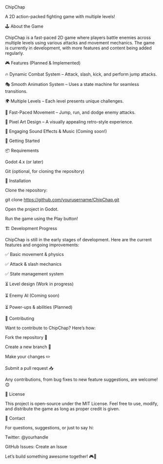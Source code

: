 ChipChap

A 2D action-packed fighting game with multiple levels!

🕹 About the Game

ChipChap is a fast-paced 2D game where players battle enemies across multiple levels using various attacks and movement mechanics. The game is currently in development, with more features and content being added regularly.

🎮 Features (Planned & Implemented)

🔥 Dynamic Combat System – Attack, slash, kick, and perform jump attacks.

🎭 Smooth Animation System – Uses a state machine for seamless transitions.

🌍 Multiple Levels – Each level presents unique challenges.

🚀 Fast-Paced Movement – Jump, run, and dodge enemy attacks.

🎨 Pixel Art Design – A visually appealing retro-style experience.

🎵 Engaging Sound Effects & Music (Coming soon!)

🚀 Getting Started

📦 Requirements

Godot 4.x (or later)

Git (optional, for cloning the repository)

🔧 Installation

Clone the repository:

git clone https://github.com/yourusername/ChipChap.git

Open the project in Godot.

Run the game using the Play button!

🏗 Development Progress

ChipChap is still in the early stages of development. Here are the current features and ongoing improvements:

✅ Basic movement & physics

✅ Attack & slash mechanics

✅ State management system

⏳ Level design (Work in progress)

⏳ Enemy AI (Coming soon)

⏳ Power-ups & abilities (Planned)

📜 Contributing

Want to contribute to ChipChap? Here’s how:

Fork the repository 🍴

Create a new branch 🔀

Make your changes ✏️

Submit a pull request 📥

Any contributions, from bug fixes to new feature suggestions, are welcome! 😊

📌 License

This project is open-source under the MIT License. Feel free to use, modify, and distribute the game as long as proper credit is given.

🤝 Contact

For questions, suggestions, or just to say hi:

Twitter: @yourhandle

GitHub Issues: Create an Issue

Let’s build something awesome together! 🎮🚀